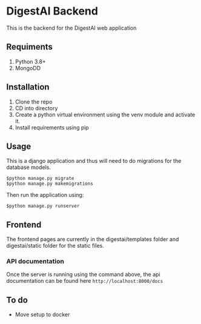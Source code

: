 # DigestAI Backend
This is the backend for the DigestAI web application

## Requiments
1. Python 3.8+
2. MongoDD


## Installation
1. Clone the repo
2. CD into directory
3. Create a python virtual environment using the venv module and activate it.
4. Install requirements using pip

## Usage
This is a django application and thus will need to do migrations for the database models.
```
$python manage.py migrate
$python manage.py makemigrations
```

Then run the application using:
```
$python manage.py runserver
```

## Frontend
The frontend pages are currently in the digestai/templates folder and digestai/static folder for the static files.

### API documentation
Once the server is running using the command above, the api documentation can be found here `http://localhost:8000/docs`


## To do
 - Move setup to docker
